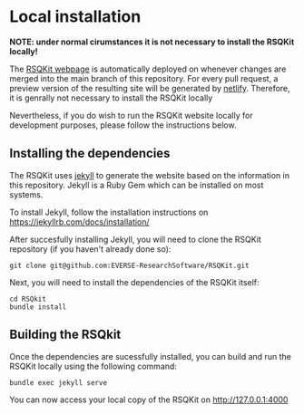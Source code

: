 # Local installation

**NOTE: under normal cirumstances it is not necessary to install the RSQKit locally!**

The [RSQKit webpage](https://everse.software/RSQKit/) is automatically deployed on whenever changes are merged into the main branch of this repository. 
For every pull request, a preview version of the resulting site will be generated by [netlify](https://everse-rsqkit-testing.netlify.app/).
Therefore, it is genrally not necessary to install the RSQKit locally

Nevertheless, if you do wish to run the RSQKit website locally for development purposes, please follow the instructions below. 

## Installing the dependencies

The RSQKit uses [jekyll](https://jekyllrb.com/) to generate the website based on the information in this repository. 
Jekyll is a Ruby Gem which can be installed on most systems. 

To install Jekyll, follow the installation instructions on https://jekyllrb.com/docs/installation/

After succesfully installing Jekyll, you will need to clone the RSQKit repository (if you haven't already done so): 

```
git clone git@github.com:EVERSE-ResearchSoftware/RSQKit.git
```

Next, you will need to install the dependencies of the RSQKit itself:

```
cd RSQkit
bundle install
```

## Building the RSQkit

Once the dependencies are sucessfully installed, you can build and run the RSQKit locally using the following command: 

```
bundle exec jekyll serve
```

You can now access your local copy of the RSQKit on http://127.0.0.1:4000

